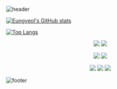 ![header](https://capsule-render.vercel.app/api?type=waving&color=92a8d1&text=%20Eungyeol%20%20&height=200&fontSize=90&fontColor=ffffff)

[![Eungyeol's GitHub stats](https://github-readme-stats.vercel.app/api?username=Eungyeol41&count_private=true&custom_title=Eungyeol&nbsp;github&nbsp;&bg_color=90,acb6e5,86fde8&title_color=fff&text_color=fff)](https://github.com/anuraghazra/github-readme-stats)

[![Top Langs](https://github-readme-stats.vercel.app/api/top-langs/?username=Eungyeol41&layout=compact&custom_title=My&nbsp;Language&nbsp;&bg_color=90,86fde8,acb6e5&title_color=fff&text_color=fff)](https://github.com/anuraghazra/github-readme-stats)

<p align=center>
  <img src="https://img.shields.io/badge/Java-007396?style=flat-square&logo=Java&logoColor=white"/>
  <img src="https://img.shields.io/badge/Eclipse IDE-2C2255?style=flat-square&logo=Eclipse&logoColor=white"/>
</P>
<P align=center>
  <img src="https://img.shields.io/badge/Oracle-F80000?style=flat-square&logo=Oracle&logoColor=white"/>
  <img src="https://img.shields.io/badge/MySQL-4479A1?style=flat-square&logo=MySQL&logoColor=white"/>
</P>
<P align=center>
  <img src="https://img.shields.io/badge/HTML5-E34F26?style=flat-square&logo=HTML5&logoColor=white"/>
  <img src="https://img.shields.io/badge/CSS3-1572B6?style=flat-square&logo=CSS3&logoColor=white"/>
  <img src="https://img.shields.io/badge/JavaScript-F7DF1E?style=flat-square&logo=JavaScript&logoColor=white"/>
</p>

![footer](https://capsule-render.vercel.app/api?section=footer&type=waving&color=92a8d1)
